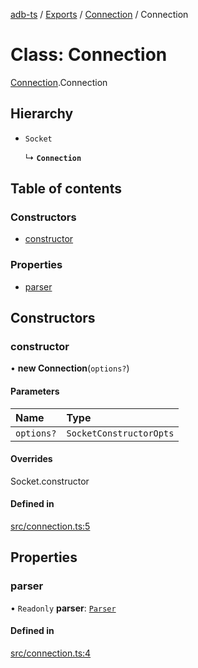 [adb-ts](../README.md) / [Exports](../modules.md) / [Connection](../modules/Connection.md) / Connection

# Class: Connection

[Connection](../modules/Connection.md).Connection

## Hierarchy

- `Socket`

  ↳ **`Connection`**

## Table of contents

### Constructors

- [constructor](Connection.Connection.md#constructor)

### Properties

- [parser](Connection.Connection.md#parser)

## Constructors

### constructor

• **new Connection**(`options?`)

#### Parameters

| Name | Type |
| :------ | :------ |
| `options?` | `SocketConstructorOpts` |

#### Overrides

Socket.constructor

#### Defined in

[src/connection.ts:5](https://github.com/Maaaartin/adb-ts/blob/5393493/src/connection.ts#L5)

## Properties

### parser

• `Readonly` **parser**: [`Parser`](Parser.Parser.md)

#### Defined in

[src/connection.ts:4](https://github.com/Maaaartin/adb-ts/blob/5393493/src/connection.ts#L4)
